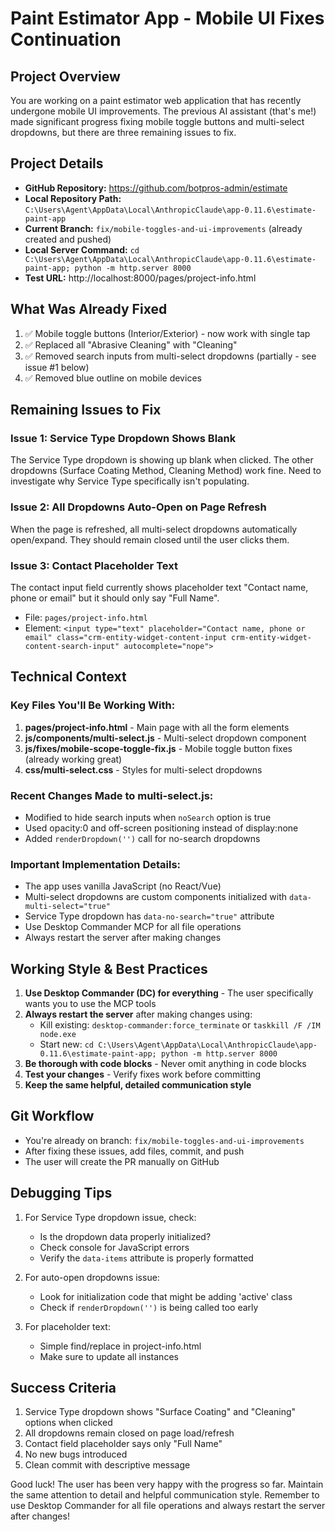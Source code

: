 # Paint Estimator App - Mobile UI Fixes Continuation

## Project Overview
You are working on a paint estimator web application that has recently undergone mobile UI improvements. The previous AI assistant (that's me!) made significant progress fixing mobile toggle buttons and multi-select dropdowns, but there are three remaining issues to fix.

## Project Details
- **GitHub Repository:** https://github.com/botpros-admin/estimate
- **Local Repository Path:** `C:\Users\Agent\AppData\Local\AnthropicClaude\app-0.11.6\estimate-paint-app`
- **Current Branch:** `fix/mobile-toggles-and-ui-improvements` (already created and pushed)
- **Local Server Command:** `cd C:\Users\Agent\AppData\Local\AnthropicClaude\app-0.11.6\estimate-paint-app; python -m http.server 8000`
- **Test URL:** http://localhost:8000/pages/project-info.html

## What Was Already Fixed
1. ✅ Mobile toggle buttons (Interior/Exterior) - now work with single tap
2. ✅ Replaced all "Abrasive Cleaning" with "Cleaning"
3. ✅ Removed search inputs from multi-select dropdowns (partially - see issue #1 below)
4. ✅ Removed blue outline on mobile devices

## Remaining Issues to Fix

### Issue 1: Service Type Dropdown Shows Blank
The Service Type dropdown is showing up blank when clicked. The other dropdowns (Surface Coating Method, Cleaning Method) work fine. Need to investigate why Service Type specifically isn't populating.

### Issue 2: All Dropdowns Auto-Open on Page Refresh
When the page is refreshed, all multi-select dropdowns automatically open/expand. They should remain closed until the user clicks them.

### Issue 3: Contact Placeholder Text
The contact input field currently shows placeholder text "Contact name, phone or email" but it should only say "Full Name".
- File: `pages/project-info.html`
- Element: `<input type="text" placeholder="Contact name, phone or email" class="crm-entity-widget-content-input crm-entity-widget-content-search-input" autocomplete="nope">`

## Technical Context

### Key Files You'll Be Working With:
1. **pages/project-info.html** - Main page with all the form elements
2. **js/components/multi-select.js** - Multi-select dropdown component
3. **js/fixes/mobile-scope-toggle-fix.js** - Mobile toggle button fixes (already working great)
4. **css/multi-select.css** - Styles for multi-select dropdowns

### Recent Changes Made to multi-select.js:
- Modified to hide search inputs when `noSearch` option is true
- Used opacity:0 and off-screen positioning instead of display:none
- Added `renderDropdown('')` call for no-search dropdowns

### Important Implementation Details:
- The app uses vanilla JavaScript (no React/Vue)
- Multi-select dropdowns are custom components initialized with `data-multi-select="true"`
- Service Type dropdown has `data-no-search="true"` attribute
- Use Desktop Commander MCP for all file operations
- Always restart the server after making changes

## Working Style & Best Practices
1. **Use Desktop Commander (DC) for everything** - The user specifically wants you to use the MCP tools
2. **Always restart the server** after making changes using:
   - Kill existing: `desktop-commander:force_terminate` or `taskkill /F /IM node.exe`
   - Start new: `cd C:\Users\Agent\AppData\Local\AnthropicClaude\app-0.11.6\estimate-paint-app; python -m http.server 8000`
3. **Be thorough with code blocks** - Never omit anything in code blocks
4. **Test your changes** - Verify fixes work before committing
5. **Keep the same helpful, detailed communication style**

## Git Workflow
- You're already on branch: `fix/mobile-toggles-and-ui-improvements`
- After fixing these issues, add files, commit, and push
- The user will create the PR manually on GitHub

## Debugging Tips
1. For Service Type dropdown issue, check:
   - Is the dropdown data properly initialized?
   - Check console for JavaScript errors
   - Verify the `data-items` attribute is properly formatted
   
2. For auto-open dropdowns issue:
   - Look for initialization code that might be adding 'active' class
   - Check if `renderDropdown('')` is being called too early
   
3. For placeholder text:
   - Simple find/replace in project-info.html
   - Make sure to update all instances

## Success Criteria
1. Service Type dropdown shows "Surface Coating" and "Cleaning" options when clicked
2. All dropdowns remain closed on page load/refresh
3. Contact field placeholder says only "Full Name"
4. No new bugs introduced
5. Clean commit with descriptive message

Good luck! The user has been very happy with the progress so far. Maintain the same attention to detail and helpful communication style. Remember to use Desktop Commander for all file operations and always restart the server after changes!